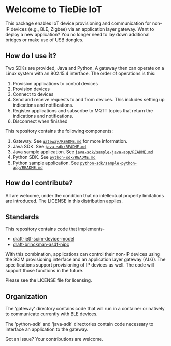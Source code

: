 # Welcome to TieDie IoT

This package enables IoT device provisioning and communication for
non-IP devices (e.g., BLE, Zigbee) via an application layer gateway.
Want to deploy a new application?  You no longer need to lay down
additional bridges or make use of USB dongles.

## How do I use it?

Two SDKs are provided, Java and Python.  A gateway then can operate
on a Linux system with an 802.15.4 interface.  The order of operations
is this:

1. Provision applications to control devices
2. Provision devices
3. Connect to devices
4. Send and receive requests to and from devices.  This includes
   setting up indications and notifications.
5. Register applications and subscribe to MQTT topics that return
   the indications and notifications.
6. Disconnect when finished

This repository contains the following components: 
1. Gateway. See [`gateway/README.md`](gateway/README.md) for more information.
2. Java SDK. See [`java-sdk/README.md`](java-sdk/README.md)
3. Java sample application. See [`java-sdk/sample-java-app/README.md`](java-sdk/sample-java-app/README.md)
4. Python SDK. See [`python-sdk/README.md`](python-sdk/README.md)
5. Python sample application. See [`python-sdk/sample-python-app/README.md`](python-sdk/sample-python-app/README.md)

## How do I contribute?

All are welcome, under the condition that no intellectual property
limitations are introduced.  The LICENSE in this distribution
applies.

## Standards

This repository contains code that implements-

 - [draft-ietf-scim-device-model](https://datatracker.ietf.org/doc/draft-ietf-scim-device-model/)
 - [draft-brinckman-asdf-nipc](https://datatracker.ietf.org/doc/draft-brinckman-nipc/)

With this combination, applications can control their non-IP devices
using the SCIM provisioning interface and an application layer gateway
(ALG).  The specifications support provisioning of IP devices as well.
The code will support those functions in the future.

Please see the LICENSE file for licensing.

## Organization

The 'gateway' directory contains code that will run in a container or
natively to communicate currently with BLE devices.

The 'python-sdk' and 'java-sdk' directories contain code necessary to
interface an application to the gateway.

Got an Issue?  Your contributions are welcome.

